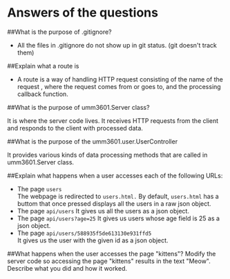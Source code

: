 # Answers of the questions
##What is the purpose of .gitignore?  

* All the files in .gitignore do not show up in git status. (git doesn't track them)  

##Explain what a route is  

* A route is a way of handling HTTP request consisting of the name of the request
, where the request comes from or goes to, and the processing callback function.  

##What is the purpose of umm3601.Server class?  

It is where the server code lives. It receives HTTP requests from the client and responds to the client with processed data.  

##What is the purpose of the umm3601.user.UserController

It provides various kinds of data processing methods that are called in umm3601.Server class.

##Explain what happens when a user accesses each of the following URLs: 
* The page `users`    
The webpage is redirected to `users.html.` 
By default, `users.html` has a buttom that once pressed displays all the users in a raw json object.
* The page `api/users`
It gives us all the users as a json object.
* The page `api/users?age=25`
It gives us users whose age field is 25 as a json object.
* The page `api/users/588935f5de613130e931ffd5`  
It gives us the user with the given id as a json object.


##What happens when the user accesses the page "kittens"? Modify the server code so accessing the page "kittens" results in the text "Meow". Describe what you did and how it worked.